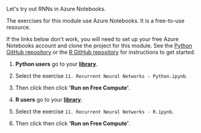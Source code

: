 Let's try out RNNs in Azure Notebooks.

The exercises for this module use Azure Notebooks. It is a free-to-use resource.

If the links below don't work, you will need to set up your free Azure Notebooks account and clone the project for this module. See the [Python GitHub repository](https://www.github.com/MicrosoftDocs/ms-learn-ml-crash-course-python) or the [R GitHub repository](https://www.github.com/MicrosoftDocs/ms-learn-ml-crash-course-R) for instructions to get started.

1. **Python users** go to your __[library](https://notebooks.azure.com/home/libraries/ms-learn-ml-crash-course-pytho)__.  
1. Select the exercise `11. Recurrent Neural Networks - Python.ipynb`.  
1. Then click then click __'Run on Free Compute'__.  

1. **R users** go to your __[library](https://notebooks.azure.com/home/libraries/ms-learn-ml-crash-course-R)__.  
1. Select the exercise `11. Recurrent Neural Networks - R.ipynb`.  
1. Then click then click __'Run on Free Compute'__.

